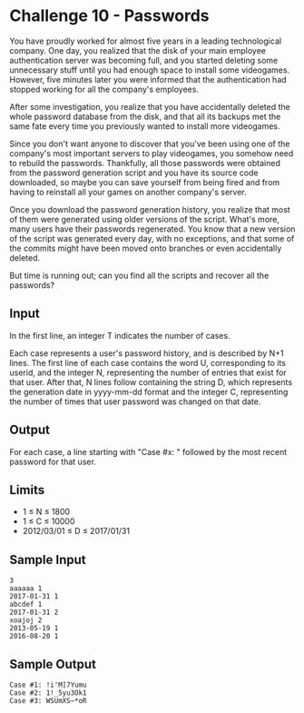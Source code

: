 # Challenge 10 - Passwords

You have proudly worked for almost five years in a leading technological company. One day, you realized that the disk of your main employee authentication server was becoming full, and you started deleting some unnecessary stuff until you had enough space to install some videogames. However, five minutes later you were informed that the authentication had stopped working for all the company's employees.

After some investigation, you realize that you have accidentally deleted the whole password database from the disk, and that all its backups met the same fate every time you previously wanted to install more videogames.

Since you don't want anyone to discover that you've been using one of the company's most important servers to play videogames, you somehow need to rebuild the passwords. Thankfully, all those passwords were obtained from the password generation script and you have its source code downloaded, so maybe you can save yourself from being fired and from having to reinstall all your games on another company's server.

Once you download the password generation history, you realize that most of them were generated using older versions of the script. What's more, many users have their passwords regenerated. You know that a new version of the script was generated every day, with no exceptions, and that some of the commits might have been moved onto branches or even accidentally deleted.

But time is running out; can you find all the scripts and recover all the passwords?

## Input

In the first line, an integer T indicates the number of cases.

Each case represents a user's password history, and is described by N+1 lines. The first line of each case contains the word U, corresponding to its userid, and the integer N, representing the number of entries that exist for that user. After that, N lines follow containing the string D, which represents the generation date in yyyy-mm-dd format and the integer C, representing the number of times that user password was changed on that date.

## Output

For each case, a line starting with "Case #x: " followed by the most recent password for that user.
## Limits

*   1 ≤ N ≤ 1800
*   1 ≤ C ≤ 10000
*   2012/03/01 ≤ D ≤ 2017/01/31

## Sample Input
```
3
aaaaaa 1
2017-01-31 1
abcdef 1
2017-01-31 2
xoajoj 2
2013-05-19 1
2016-08-20 1
```

## Sample Output
```
Case #1: !i'M]7Yumu
Case #2: 1!_5yu3Ok1
Case #3: WSUmXS~*oR
```
